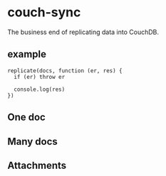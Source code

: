 # couch-sync

The business end of replicating data into CouchDB.

## example

```
replicate(docs, function (er, res) {
  if (er) throw er
  
  console.log(res)
})
```


## One doc

## Many docs

## Attachments

